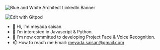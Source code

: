 ![Blue and White Architect LinkedIn Banner](https://user-images.githubusercontent.com/79361511/139535015-37e4b7f6-946a-42c1-bc53-39ddf472a251.gif)



![Edit with Gitpod](https://www.codewars.com/users/meliy-meyada/badges/large) 


- 👋 Hi, I’m meyada saisan.
- 👀 I’m interested in Javascript & Python.
- 🌱 I'm now committed to developing Project Face & Voice Recognition. 
- 📫 How to reach me Email: meyada.saisan@gmail.com

